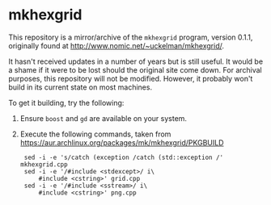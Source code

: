 # mkhexgrid

This repository is a mirror/archive of the
`mkhexgrid` program, version 0.1.1, originally found at
<http://www.nomic.net/~uckelman/mkhexgrid/>.

It hasn't received updates in a number of years but is
still useful. It would be a shame if it were to be lost
should the original site come down. For archival 
purposes, this repository will not be modified. However,
it probably won't build in its current state on most 
machines.

To get it building, try the following:

1. Ensure `boost` and `gd` are available on your system.
2. Execute the following commands, taken from
<https://aur.archlinux.org/packages/mk/mkhexgrid/PKGBUILD>
        
        sed -i -e 's/catch (exception /catch (std::exception /' mkhexgrid.cpp
        sed -i -e '/#include <stdexcept>/ i\
            #include <cstring>' grid.cpp
        sed -i -e '/#include <sstream>/ i\
            #include <cstring>' png.cpp

